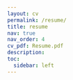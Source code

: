```yaml
---
layout: cv
permalink: /resume/
title: resume
nav: true
nav_order: 4
cv_pdf: Resume.pdf
description:
toc:
  sidebar: left
---
```

